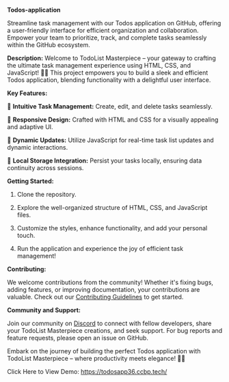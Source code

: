 **Todos-application**

Streamline task management with our Todos application on GitHub, offering a user-friendly interface for efficient organization and collaboration. Empower your team to prioritize, track, and complete tasks seamlessly within the GitHub ecosystem.

 **Description:**
Welcome to TodoList Masterpiece – your gateway to crafting the ultimate task management experience using HTML, CSS, and JavaScript! 🚀🔥 This project empowers you to build a sleek and efficient Todos application, blending functionality with a delightful user interface.

**Key Features:**

📝 **Intuitive Task Management:** Create, edit, and delete tasks seamlessly.

🌈 **Responsive Design:** Crafted with HTML and CSS for a visually appealing and adaptive UI.

🔄 **Dynamic Updates:** Utilize JavaScript for real-time task list updates and dynamic interactions.

🚀 **Local Storage Integration:** Persist your tasks locally, ensuring data continuity across sessions.

**Getting Started:**

1. Clone the repository.

2. Explore the well-organized structure of HTML, CSS, and JavaScript files.

3. Customize the styles, enhance functionality, and add your personal touch.

4. Run the application and experience the joy of efficient task management!

**Contributing:**

We welcome contributions from the community! Whether it's fixing bugs, adding features, or improving documentation, your contributions are valuable. Check out our [Contributing Guidelines](link-to-contributing.md) to get started.

**Community and Support:**

Join our community on [Discord](link-to-discord) to connect with fellow developers, share your TodoList Masterpiece creations, and seek support. For bug reports and feature requests, please open an issue on GitHub.

Embark on the journey of building the perfect Todos application with TodoList Masterpiece – where productivity meets elegance! 🌟💼

Click Here to View Demo: https://todosapp36.ccbp.tech/ 
